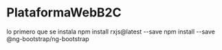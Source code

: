 # PlataformaWebB2C

lo primero que se instala 
npm install rxjs@latest --save
npm install --save @ng-bootstrap/ng-bootstrap

